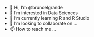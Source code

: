- 👋 Hi, I’m @brunoelgrande
- 👀 I’m interested in Data Sciences
- 🌱 I’m currently learning R and R Studio
- 💞️ I’m looking to collaborate on ...
- 📫 How to reach me ...

<!---
brunoelgrande/brunoelgrande is a ✨ special ✨ repository because its `README.md` (this file) appears on your GitHub profile.
You can click the Preview link to take a look at your changes.
--->
